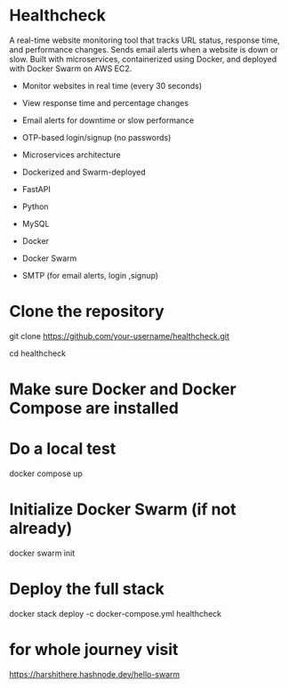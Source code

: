 # Healthcheck

A real-time website monitoring tool that tracks URL status, response time, and performance changes. Sends email alerts when a website is down or slow. Built with microservices, containerized using Docker, and deployed with Docker Swarm on AWS EC2.

- Monitor websites in real time (every 30 seconds)
- View response time and percentage changes
- Email alerts for downtime or slow performance
- OTP-based login/signup (no passwords)
- Microservices architecture
- Dockerized and Swarm-deployed

- FastAPI
- Python
- MySQL
- Docker
- Docker Swarm
- SMTP (for email alerts, login ,signup)

# Clone the repository
git clone https://github.com/your-username/healthcheck.git

cd healthcheck

# Make sure Docker and Docker Compose are installed

# Do a local test
docker compose up

# Initialize Docker Swarm (if not already)
docker swarm init

# Deploy the full stack
docker stack deploy -c docker-compose.yml healthcheck

# for whole journey visit

https://harshithere.hashnode.dev/hello-swarm

